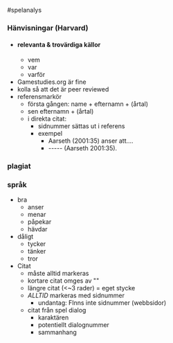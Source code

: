 #spelanalys

### Hänvisningar (Harvard)
- #### relevanta & trovärdiga källor
	- vem
	- var
	- varför
- Gamestudies.org är fine
- kolla så att det är peer reviewed
- referensmarkör
	- första gången: name + efternamn + (årtal)
	- sen efternamn + (årtal)
	- i direkta citat:
		- sidnummer sättas ut i referens
		- exempel
			- Aarseth (2001:35) anser att....
			- ----- (Aarseth 2001:35).
### plagiat

### språk
- bra
	- anser
	- menar
	- påpekar 
	- hävdar
- dåligt
	- tycker
	- tänker
	- tror
- Citat
	- måste alltid markeras
	- kortare citat omges av ""
	- längre citat (<~3 rader) = eget stycke
	- *ALLTID* markeras med sidnummer
		- undantag: FInns inte sidnummer (webbsidor)
	- citat från spel dialog
		- karaktären
		- potentiellt dialognummer
		- sammanhang